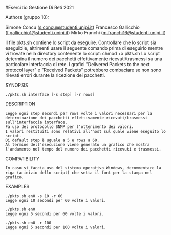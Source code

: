 #Esercizio Gestione Di Reti 2021

Authors (gruppo 10):

Simone Concu (s.concu@studenti.unipi.it)
Francesco Gallicchio (f.gallicchio1@studenti.unipi.it)
Mirko Franchi (m.franchi16@studenti.unipi.it)

Il file pkts.sh contiene lo script da eseguire.
Controllare che lo script sia eseguibile, altrimenti usare il seguente comando prima di eseguirlo
mentre vi trovate nella directory contenente lo script: chmod +x pkts.sh
Lo script determina il numero dei pacchetti effettivamente ricevuti/trasmessi su una particolare interfaccia di rete.
I grafici "Delivered Packets to the next protocol layer" e "Received Packets" potrebbero combaciare se non sono rilevati errori durante la ricezione dei pacchetti.

SYNOPSIS

	./pkts.sh interface [-s step] [-r rows]

DESCRIPTION

	Legge ogni step secondi per rows volte i valori necessari per la determinazione dei pacchetti effettivamente ricevuti/trasmessi sull'interfaccia interface.
	Fa uso del protocollo SNMP per l'ottenimento dei valori.
	I valori restituiti sono relativi all'host sul quale viene eseguito lo script.
	Di default step è uguale a 5 e rows a 60.
	Al termine dell'esecuzione viene generato un grafico che mostra l'andamento nel tempo del numero dei pacchetti ricevuti e trasmessi.

COMPATIBILITY

	In caso si faccia uso del sistema operativo Windows, decommentare la riga (a inizio dello script) che setta il font per la stampa nel grafico.

EXAMPLES
	
	./pkts.sh en0 -s 10 -r 60
	Legge ogni 10 secondi per 60 volte i valori.

	./pkts.sh en0
	Legge ogni 5 secondi per 60 volte i valori.

	./pkts.sh en0 -r 100
	Legge ogni 5 secondi per 100 volte i valori.
